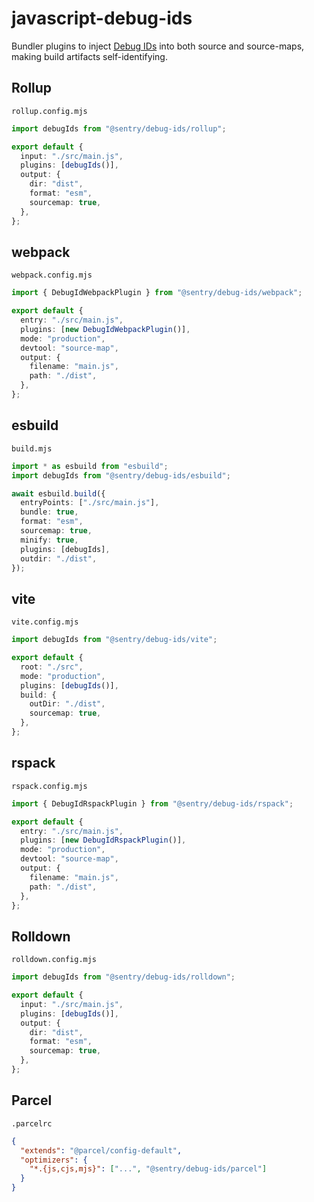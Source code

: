 # javascript-debug-ids

Bundler plugins to inject [Debug
IDs](https://github.com/tc39/source-map/blob/main/proposals/debug-id.md) into
both source and source-maps, making build artifacts self-identifying.

## Rollup

`rollup.config.mjs`
```ts
import debugIds from "@sentry/debug-ids/rollup";

export default {
  input: "./src/main.js",
  plugins: [debugIds()],
  output: {
    dir: "dist",
    format: "esm",
    sourcemap: true,
  },
};
```

## webpack

`webpack.config.mjs`
```ts
import { DebugIdWebpackPlugin } from "@sentry/debug-ids/webpack";

export default {
  entry: "./src/main.js",
  plugins: [new DebugIdWebpackPlugin()],
  mode: "production",
  devtool: "source-map",
  output: {
    filename: "main.js",
    path: "./dist",
  },
};
```

## esbuild

`build.mjs`
```ts
import * as esbuild from "esbuild";
import debugIds from "@sentry/debug-ids/esbuild";

await esbuild.build({
  entryPoints: ["./src/main.js"],
  bundle: true,
  format: "esm",
  sourcemap: true,
  minify: true,
  plugins: [debugIds],
  outdir: "./dist",
});
```

## vite

`vite.config.mjs`
```ts
import debugIds from "@sentry/debug-ids/vite";

export default {
  root: "./src",
  mode: "production",
  plugins: [debugIds()],
  build: {
    outDir: "./dist",
    sourcemap: true,
  },
};
```

## rspack

`rspack.config.mjs`
```ts
import { DebugIdRspackPlugin } from "@sentry/debug-ids/rspack";

export default {
  entry: "./src/main.js",
  plugins: [new DebugIdRspackPlugin()],
  mode: "production",
  devtool: "source-map",
  output: {
    filename: "main.js",
    path: "./dist",
  },
};
```

## Rolldown

`rolldown.config.mjs`
```ts
import debugIds from "@sentry/debug-ids/rolldown";

export default {
  input: "./src/main.js",
  plugins: [debugIds()],
  output: {
    dir: "dist",
    format: "esm",
    sourcemap: true,
  },
};
```

## Parcel

`.parcelrc`
```json
{
  "extends": "@parcel/config-default",
  "optimizers": {
    "*.{js,cjs,mjs}": ["...", "@sentry/debug-ids/parcel"]
  }
}
```